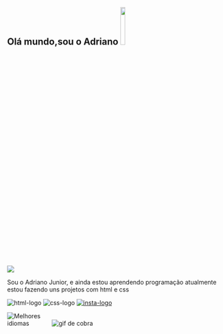 ## Olá mundo,sou o Adriano <img src= "https://github.com/TheDudeThatCode/TheDudeThatCode/raw/master/Assets/Earth.gif" style="width: 15%; display: inline-block;" data-target="animated-image.originalImage">
<img src="https://user-images.githubusercontent.com/74038190/225813708-98b745f2-7d22-48cf-9150-083f1b00d6c9.gif" style="max-width: 20; display: inline-block;" data-target="animated-image.originalImage">

Sou o Adriano Junior, e ainda estou aprendendo programação atualmente estou fazendo uns projetos com html e css

  <img src= "https://img.shields.io/badge/HTML5-E34F26?style=for-the-badge&logo=html5&logoColor=white" alt= "html-logo" />  <img src= "https://img.shields.io/badge/CSS-239120?&style=for-the-badge&logo=css3&logoColor=white" alt= "css-logo" />  <a href="https://www.instagram.com/juniorzt40/"><img src= "https://img.shields.io/badge/Instagram-E4405F?style=for-the-badge&logo=instagram&logoColor=white" alt= "insta-logo" /> </a>   
  
  

<img src="https://camo.githubusercontent.com/7ab2c5423e3ddb7c2f7c935ca1329df344e09f70a7ab4328074a061efae4a67a/68747470733a2f2f6769746875622d726561646d652d73746174732e76657263656c2e6170702f6170692f746f702d6c616e67732f3f757365726e616d653d726f646f6c666f6d6f7269266c61796f75743d636f6d706163742673686f775f69636f6e733d74727565267468656d653d6275656679" alt="Melhores idiomas" data-canonical-src="https://github-readme-stats.vercel.app/api/top-langs/?username=rodolfomori&amp;layout=compact&amp;show_icons=true&amp;theme=buefy" style="max-width: 100;"> 

<img src="https://github.com/NucleFar/NucleFar/raw/output/github-snake-dark.svg" alt="gif de cobra" style="max-width: 100;">

  

